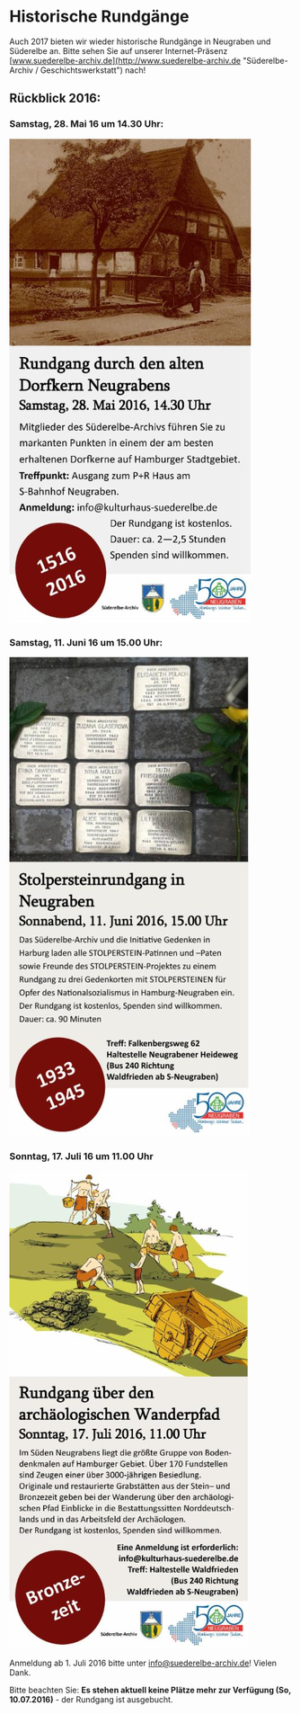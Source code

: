 # Historische Rundgänge

Auch 2017 bieten wir wieder historische Rundgänge in Neugraben und
Süderelbe an. Bitte sehen Sie auf unserer Internet-Präsenz
[www.suederelbe-archiv.de](http://www.suederelbe-archiv.de "Süderelbe-Archiv / Geschichtswerkstatt")
nach!

## Rückblick 2016:

### Samstag, 28. Mai 16 um 14.30 Uhr:

![](/img/wsb_430x856_16-04-25+Rundgang+Dorfkern+28.5.2016.jpg)

### Samstag, 11. Juni 16 um 15.00 Uhr:

![](/img/wsb_426x844_16-05-04+Rundgang+Stolpersteine+11_rdz.jpg)

### Sonntag, 17. Juli 16 um 11.00 Uhr

![](/img/wsb_425x843_16-05-02+Rundgang+Arch$C3$A4ologischer+Wanderpfad.jpg)

Anmeldung ab 1. Juli 2016 bitte unter <info@suederelbe-archiv.de>!
Vielen Dank.

Bitte beachten Sie: **Es stehen aktuell keine Plätze mehr zur Verfügung
(So, 10.07.2016)** - der Rundgang ist ausgebucht.
